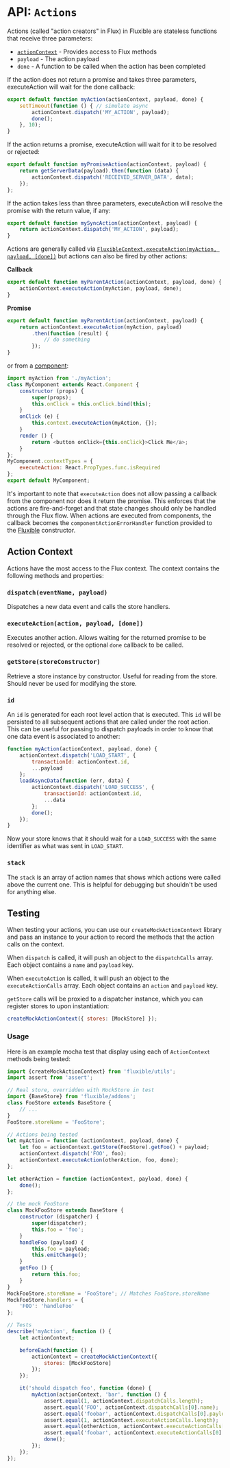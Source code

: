 # API: `Actions`

Actions (called "action creators" in Flux) in Fluxible are stateless functions that receive three parameters:

 * [`actionContext`](#action-context) - Provides access to Flux methods
 * `payload` - The action payload
 * `done` - A function to be called when the action has been completed

If the action does not return a promise and takes three parameters, executeAction will wait for the done callback:

```js
export default function myAction(actionContext, payload, done) {
    setTimeout(function () { // simulate async
        actionContext.dispatch('MY_ACTION', payload);
        done();
    }, 10);
}
```

If the action returns a promise, executeAction will wait for it to be resolved or rejected:

```js
export default function myPromiseAction(actionContext, payload) {
    return getServerData(payload).then(function (data) {
        actionContext.dispatch('RECEIVED_SERVER_DATA', data);
    });
};
```

If the action takes less than three parameters, executeAction will resolve the promise with the return value, if any:

```js
export default function mySyncAction(actionContext, payload) {
    return actionContext.dispatch('MY_ACTION', payload);
}
```

Actions are generally called via [`FluxibleContext.executeAction(myAction, payload, [done])`](FluxibleContext.md#executeactionaction-payload-callback) but actions can also be fired by other actions:

**Callback**

```js
export default function myParentAction(actionContext, payload, done) {
    actionContext.executeAction(myAction, payload, done);
}
```

**Promise**

```js
export default function myParentAction(actionContext, payload) {
    return actionContext.executeAction(myAction, payload)
        .then(function (result) {
            // do something
        });
}
```


or from a [component](Components.md):

```js
import myAction from './myAction';
class MyComponent extends React.Component {
    constructor (props) {
        super(props);
        this.onClick = this.onClick.bind(this);
    }
    onClick (e) {
        this.context.executeAction(myAction, {});
    }
    render () {
        return <button onClick={this.onClick}>Click Me</a>;
    }
};
MyComponent.contextTypes = {
    executeAction: React.PropTypes.func.isRequired
};
export default MyComponent;
```

It's important to note that `executeAction` does not allow passing a callback from the component nor does it return the promise. This enforces that the actions are fire-and-forget and that state changes should only be handled through the Flux flow. When actions are executed from components, the callback becomes the `componentActionErrorHandler` function provided to the [Fluxible](Fluxible.md) constructor.

## Action Context

Actions have the most access to the Flux context. The context contains the following methods and properties:

### `dispatch(eventName, payload)`

Dispatches a new data event and calls the store handlers.

### `executeAction(action, payload, [done])`

Executes another action. Allows waiting for the returned promise to be resolved or rejected, or the optional `done` callback to be called.

### `getStore(storeConstructor)`

Retrieve a store instance by constructor. Useful for reading from the store. Should never be used for modifying the store.

### `id`

An `id` is generated for each root level action that is executed. This `id` will be persisted to all subsequent actions that are called under the root action. This can be useful for passing to dispatch payloads in order to know that one data event is associated to another:

```js
function myAction(actionContext, payload, done) {
    actionContext.dispatch('LOAD_START', {
        transactionId: actionContext.id,
        ...payload
    };
    loadAsyncData(function (err, data) {
        actionContext.dispatch('LOAD_SUCCESS', {
            transactionId: actionContext.id,
            ...data
        };
        done();
    });
}
```

Now your store knows that it should wait for a `LOAD_SUCCESS` with the same identifier as what was sent in `LOAD_START`.

### `stack`

The `stack` is an array of action names that shows which actions were called above the current one. This is helpful for debugging but shouldn't be used for anything else.

## Testing

When testing your actions, you can use our `createMockActionContext` library and pass an instance to your action to record the methods that the action calls on the context.

When `dispatch` is called, it will push an object to the `dispatchCalls` array. Each object contains a `name` and `payload` key.

When `executeAction` is called, it will push an object to the `executeActionCalls` array. Each object contains an `action` and `payload` key.

`getStore` calls will be proxied to a dispatcher instance, which you can register stores to upon instantiation:
 
```js
createMockActionContext({ stores: [MockStore] });
```

### Usage

Here is an example mocha test that display using each of `ActionContext` methods being tested:

```js
import {createMockActionContext} from 'fluxible/utils';
import assert from 'assert';

// Real store, overridden with MockStore in test
import {BaseStore} from 'fluxible/addons';
class FooStore extends BaseStore {
    // ...
}
FooStore.storeName = 'FooStore';

// Actions being tested
let myAction = function (actionContext, payload, done) {
    let foo = actionContext.getStore(FooStore).getFoo() + payload;
    actionContext.dispatch('FOO', foo);
    actionContext.executeAction(otherAction, foo, done);
};

let otherAction = function (actionContext, payload, done) {
    done();
};

// the mock FooStore
class MockFooStore extends BaseStore {
    constructor (dispatcher) {
        super(dispatcher);
        this.foo = 'foo';
    }
    handleFoo (payload) {
        this.foo = payload;
        this.emitChange();
    }
    getFoo () {
        return this.foo;
    }
}
MockFooStore.storeName = 'FooStore'; // Matches FooStore.storeName
MockFooStore.handlers = {
    'FOO': 'handleFoo'
};

// Tests
describe('myAction', function () {
    let actionContext;

    beforeEach(function () {
        actionContext = createMockActionContext({
            stores: [MockFooStore]
        });
    });

    it('should dispatch foo', function (done) {
        myAction(actionContext, 'bar', function () {
            assert.equal(1, actionContext.dispatchCalls.length);
            assert.equal('FOO', actionContext.dispatchCalls[0].name);
            assert.equal('foobar', actionContext.dispatchCalls[0].payload);
            assert.equal(1, actionContext.executeActionCalls.length);
            assert.equal(otherAction, actionContext.executeActionCalls[0].action);
            assert.equal('foobar', actionContext.executeActionCalls[0].payload);
            done();
        });
    });
});
```

